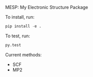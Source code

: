 MESP: My Electronic Structure Package

To install, run:
```python
pip install -e .
```

To test, run:
```python
py.test
```

Current methods:

* SCF
* MP2
